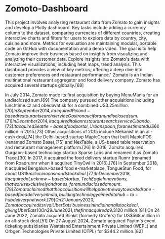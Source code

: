 # Zomoto-Dashboard
This project involves analyzing restaurant data from Zomato to gain insights and develop a Plotly dashboard. Key tasks include adding a currency column to the dataset, comparing currencies of different countries, creating interactive charts and filters for users to explore data by country, city, cuisine and more. Metrics for evaluation are maintaining modular, portable code on GitHub with documentation and a demo video. The goal is to help Zomato improve their business based on insights from visualizing and analyzing their customer data.
Explore insights into Zomato's data with interactive visualizations, including heat maps, trend analysis. This dashboard provides a view of key metrics, offering a deep dive into customer preferences and restaurant performance."
Zomato is an Indian multinational restaurant aggregator and food delivery company.
Zomato has acquired several startups globally.[68]

In July 2014, Zomato made its first acquisition by buying MenuMania for an undisclosed sum.[69]
The company pursued other acquisitions including lunchtime.cz and obedovat.sk for a combined US$3.25 million.[70]
In September 2014, it acquired Poland-based restaurant search service Gastronauci for an undisclosed sum.[71]
In December 2014, it acquired Italian restaurant search service Cibando.[72]
It acquired Seattle-based food portal, Urbanspoon, for an estimated US$60 million in 2015.[73]
Other acquisitions of 2015 include Mekanist in an all-cash deal,[74] the Delhi-based startup MapleGraph that built MaplePOS (renamed Zomato Base),[75] and NexTable, a US-based table reservation and restaurant management platform.[26]
In 2016, Zomato acquired Gurgaon-based technology startup Sparse Labs and renamed it as Zomato Trace.[30]
In 2017, it acquired the food delivery startup Runnr (renamed from Roadrunnr when it acquired TinyOwl in 2016).[76]
In September 2018, it acquired Bengaluru-based food e-marketplace, TongueStun Food, for about US$18 million in a cash and stock deal.[77]
In December 2018, it acquired a Lucknow-based startup, TechEagle Innovations, that works exclusively on drones, for an undisclosed amount.[78] Zomato claimed that the acquisition will help pave the way towards drone-based food delivery in India, building technology aimed at a hub-to-hub delivery network.[79]
On 21 January 2020, Zomato acquired its rival Uber Eats' business in India in an all stock deal, giving Uber Eats 10% of the combined business.[80]
On 29 June 2021, the firm acquired a 9.3% stake in Grofers for nearly US$120 million.[81]
On 24 June 2022, Zomato acquired Blinkit (formerly Grofers) for US$568 million in an all-stock deal.[51]
On 27 August 2024, Zomato acquired Paytm's event ticketing subsidiaries Wasteland Entertainment Private Limited (WEPL) and Orbgen Technologies Private Limited (OTPL) for $244.2 million.[82]

